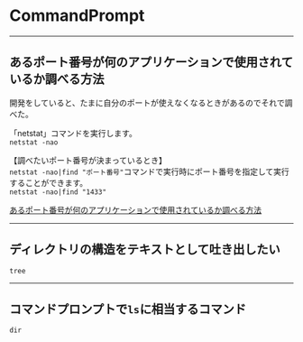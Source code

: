 # CommandPrompt

---

## あるポート番号が何のアプリケーションで使用されているか調べる方法

開発をしていると、たまに自分のポートが使えなくなるときがあるのでそれで調べた。  

「netstat」コマンドを実行します。  
`netstat -nao`  

【調べたいポート番号が決まっているとき】  
`netstat -nao|find "ポート番号"`コマンドで実行時にポート番号を指定して実行することができます。  
`netstat -nao|find "1433"`  

[あるポート番号が何のアプリケーションで使用されているか調べる方法](https://www.projectgroup.info/tips/Windows/comm_0133.html)  

---

## ディレクトリの構造をテキストとして吐き出したい

`tree`  

---

## コマンドプロンプトで`ls`に相当するコマンド

`dir`  
